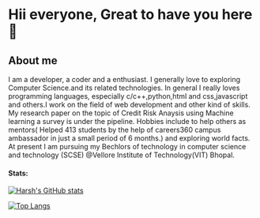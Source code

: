 # Hii everyone, Great to have you here :wave:
## About me
I am a developer, a coder and a enthusiast. I generally love to exploring Computer Science.and its related technologies.  In general I really loves programming languages, especially  c/c++,python,html and css,javascript and others.I work on the field of web development and other kind of skills. My research paper on the topic of Credit Risk Anaysis using Machine learning a survey is under the pipeline. Hobbies include to help others as mentors( Helped 413 students by the help of careers360 campus ambassador in just a small period of 6 months.) and exploring world facts. At present I am pursuing my Bechlors of technology in computer science and technology (SCSE) @Vellore Institute of Technology(VIT) Bhopal. 

#### Stats:

[![Harsh's GitHub stats](https://github-readme-stats.vercel.app/api?username=harshagarwal94)](https://github.com/harshagarwal94/github-readme-stats)


[![Top Langs](https://github-readme-stats.vercel.app/api/top-langs/?username=harshagarwal94&layout=compact)](https://github.com/harshagarwal94/github-readme-stats)
<!--
**harshagarwal94/harshagarwal94** is a ✨ _special_ ✨ repository because its `README.md` (this file) appears on your GitHub profile.

Here are some ideas to get you started:

- 🔭 I’m currently working on ...
- 🌱 I’m currently learning ...
- 👯 I’m looking to collaborate on ...
- 🤔 I’m looking for help with ...
- 💬 Ask me about ...
- 📫 How to reach me: ...
- 😄 Pronouns: ...
- ⚡ Fun fact: ...
-->
